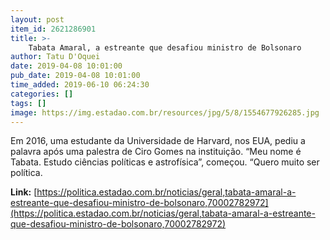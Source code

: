 ```yaml
---
layout: post
item_id: 2621286901
title: >-
    Tabata Amaral, a estreante que desafiou ministro de Bolsonaro
author: Tatu D'Oquei
date: 2019-04-08 10:01:00
pub_date: 2019-04-08 10:01:00
time_added: 2019-06-10 06:24:30
categories: []
tags: []
image: https://img.estadao.com.br/resources/jpg/5/8/1554677926285.jpg
---
```


Em 2016, uma estudante da Universidade de Harvard, nos EUA, pediu a palavra após uma palestra de Ciro Gomes na instituição. “Meu nome é Tabata. Estudo ciências políticas e astrofísica”, começou. “Quero muito ser política.

**Link:** [https://politica.estadao.com.br/noticias/geral,tabata-amaral-a-estreante-que-desafiou-ministro-de-bolsonaro,70002782972](https://politica.estadao.com.br/noticias/geral,tabata-amaral-a-estreante-que-desafiou-ministro-de-bolsonaro,70002782972)

